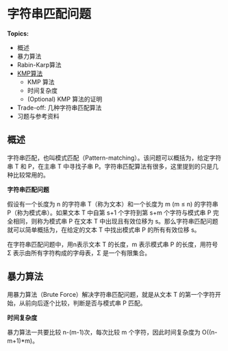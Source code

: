 # 字符串匹配问题

**Topics:**

- 概述
- 暴力算法
- Rabin-Karp算法
- [KMP算法](#KMP算法20231105)
  - KMP 算法
  - 时间复杂度
  - (Optional) KMP 算法的证明 
- Trade-off: 几种字符串匹配算法
- 习题与参考资料

## 概述

字符串匹配，也叫模式匹配（Pattern-matching）。该问题可以概括为，给定字符串 T 和 P，在主串 T 中寻找子串 P。字符串匹配算法有很多，这里提到的只是几种比较常用的。

**字符串匹配问题**

假设有一个长度为 n 的字符串 T（称为文本）和一个长度为 m (m ≤ n) 的字符串 P（称为模式串）。如果文本 T 中自第 s+1 个字符到第 s+m 个字符与模式串 P 完全相同，则称为模式串 P 在文本 T 中出现且有效位移为 s。那么字符串匹配问题就可以简单概括为，在给定的文本 T 中找出模式串 P 的所有有效位移 s。

在字符串匹配问题中，用n表示文本 T 的长度，m 表示模式串 P 的长度，用符号 Σ 表示由所有字符构成的字母表，Σ 是一个有限集合。

## 暴力算法

用暴力算法（Brute Force）解决字符串匹配问题，就是从文本 T 的第一个字符开始，从前向后逐个比较，判断是否与模式串 P 匹配。

**时间复杂度**

暴力算法一共要比较 n-(m-1)次，每次比较 m 个字符，因此时间复杂度为 O((n-m+1)*m)。

